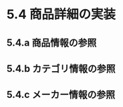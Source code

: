 <a name="product_impl">5.4 商品詳細の実装</a>
========

## <a name="product">5.4.a 商品情報の参照</a>


## <a name="category">5.4.b カテゴリ情報の参照</a>


## <a name="supplier">5.4.c メーカー情報の参照</a>